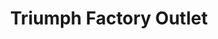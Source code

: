 ---
title: "Triumph Factory Outlet"
url: /wiener-neustadt/triumph-factory-outlet/
shop: Kleidung
---